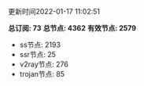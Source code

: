 更新时间2022-01-17 11:02:51

**总订阅: 73**
**总节点: 4362**
**有效节点: 2579**
- ss节点: 2193
- ssr节点: 25
- v2ray节点: 276
- trojan节点: 85

